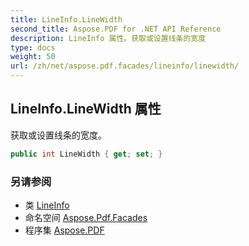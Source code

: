 ```yaml
---
title: LineInfo.LineWidth
second_title: Aspose.PDF for .NET API Reference
description: LineInfo 属性。获取或设置线条的宽度
type: docs
weight: 50
url: /zh/net/aspose.pdf.facades/lineinfo/linewidth/
---
```

## LineInfo.LineWidth 属性

获取或设置线条的宽度。

```csharp
public int LineWidth { get; set; }
```

### 另请参阅

* 类 [LineInfo](../)
* 命名空间 [Aspose.Pdf.Facades](../../../aspose.pdf.facades/)
* 程序集 [Aspose.PDF](../../../)